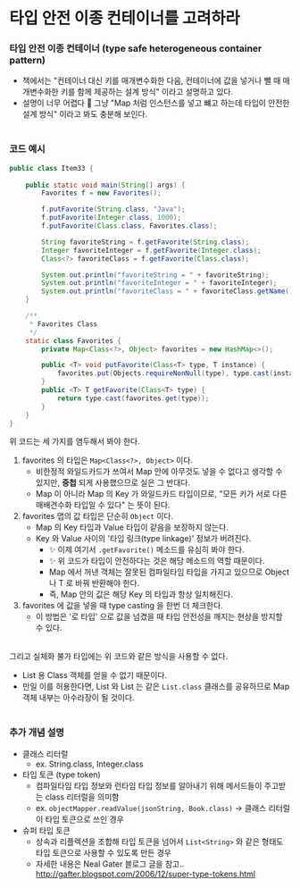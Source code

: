 # 타입 안전 이종 컨테이너를 고려하라

### 타입 안전 이종 컨테이너 (type safe heterogeneous container pattern)
* 책에서는 "컨테이너 대신 키를 매개변수화한 다음, 컨테이너에 값을 넣거나 뺄 때 매개변수화한 키를 함께 제공하는 설계 방식" 이라고 설명하고 있다.
* 설명이 너무 어렵다 🤯  그냥 "Map 처럼 인스턴스를 넣고 뺴고 하는데 타입이 안전한 설계 방식" 이라고 봐도 충분해 보인다.
<br><br>

### 코드 예시
```java
public class Item33 {
    
    public static void main(String[] args) {
        Favorites f = new Favorites();

        f.putFavorite(String.class, "Java");
        f.putFavorite(Integer.class, 1000);
        f.putFavorite(Class.class, Favorites.class);

        String favoriteString = f.getFavorite(String.class);
        Integer favoriteInteger = f.getFavorite(Integer.class);
        Class<?> favoriteClass = f.getFavorite(Class.class);

        System.out.println("favoriteString = " + favoriteString);
        System.out.println("favoriteInteger = " + favoriteInteger);
        System.out.println("favoriteClass = " + favoriteClass.getName());
    }

    /**
     * Favorites Class
     */
    static class Favorites {
        private Map<Class<?>, Object> favorites = new HashMap<>();

        public <T> void putFavorite(Class<T> type, T instance) {
            favorites.put(Objects.requireNonNull(type), type.cast(instance));
        }
        public <T> T getFavorite(Class<T> type) {
            return type.cast(favorites.get(type));
        }
    }
}
```
위 코드는 세 가지를 염두해서 봐야 한다.
1. favorites 의 타입은 `Map<Class<?>, Object>` 이다.
    * 비한정적 와일드카드가 쓰여서 Map 안에 아무것도 넣을 수 없다고 생각할 수 있지만, **중첩** 되게 사용했으므로 실은 그 반대다.
    * Map 이 아니라 Map 의 Key 가 와일드카드 타입이므로, "모든 키가 서로 다른 매배견수화 타입일 수 있다" 는 뜻이 된다.
2. favorites 맵의 값 타입은 단순히 `Object` 이다.
    * Map 의 Key 타입과 Value 타입이 같음을 보장하지 않는다.
    * Key 와 Value 사이의 '타입 링크(type linkage)' 정보가 버려진다.
      * ✨ 이제 여기서 `.getFavorite()` 메소드를 유심히 봐야 한다.
      * ✨ 위 코드가 타입이 안전하다는 것은 해당 메소드의 역할 때문이다.
      * Map 에서 꺼낸 객체는 잘못된 컴파일타임 타입을 가지고 있으므로 Object 나 T 로 바꿔 반환해야 한다.
      * 즉, Map 안의 값은 해당 Key 의 타입과 항상 일치해진다.
3. favorites 에 값을 넣을 때 type casting 을 한번 더 체크한다.
    * 이 방법은 '로 타입' 으로 값을 넘겼을 때 타입 안전성을 깨지는 현상을 방지할 수 있다.
<br><br>

그리고 실체화 불가 타입에는 위 코드와 같은 방식을 사용할 수 없다.
* List<String> 용 Class 객체를 얻을 수 없기 때문이다.
* 만일 이를 허용한다면, List<String> 와 List<Integer> 는 같은 `List.class` 클래스를 공유하므로 Map 객체 내부는 아수라장이 될 것이다.
<br><br>
  
### 추가 개념 설명
* 클래스 리터럴
  * ex. String.class, Integer.class
* 타입 토큰 (type token)
  * 컴파일타임 타입 정보와 런타임 타입 정보를 알아내기 위해 메서드들이 주고받는 class 리터럴을 의미함
  * ex. `objectMapper.readValue(jsonString, Book.class)` -> 클래스 리터럴이 타입 토큰으로 쓰인 경우
* 슈퍼 타입 토큰
  * 상속과 리플렉션을 조합해 타입 토큰을 넘어서 `List<String>` 와 같은 형태도 타입 토큰으로 사용할 수 있도록 만든 경우
  * 자세한 내용은 Neal Gater 블로그 글을 참고.. http://gafter.blogspot.com/2006/12/super-type-tokens.html
<br><br>
